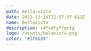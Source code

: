 ```yaml
---
path: bella-vista
date: 2022-11-16T22:57:37.612Z
name: Bellavista
description: sdfsdfyffgcfg
logo: /assets/belavista.png
color: "#3f6b30"
---
```

